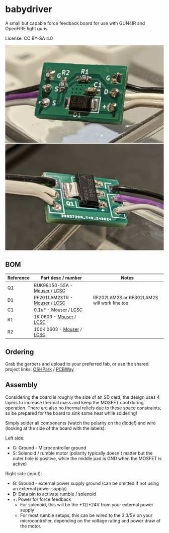 # babydriver

A small but capable force feedback board for use with GUN4IR and OpenFIRE light guns.

License: CC BY-SA 4.0

![Image of assembled PCB from front](resources/board-front.jpg)
![Image of assembled PCB from back](resources/board-back.jpg)

## BOM

| Reference | Part desc / number | Notes |
|----------|-------------|-------|
| Q1 | BUK98150-55A - [Mouser](https://www.mouser.com/ProductDetail/Nexperia/BUK98150-55A-CUF?qs=Yna0arPQ0CRUeN6OsRm%252BFA%3D%3D) / [LCSC](https://lcsc.com/product-detail/MOSFETs_Nexperia-BUK98150-55A-CUF_C458219.html) |  |
| D1 | RF201LAM2STR  - [Mouser](https://www.mouser.co.uk/ProductDetail/ROHM-Semiconductor/RF202LAM2STFTR?qs=HXFqYaX1Q2zHR%252BhwlkXHhw%3D%3D) / [LCSC](https://lcsc.com/product-detail/Fast-Recovery-High-Efficiency-Diodes_ROHM-Semicon-RF202LAM2STFTR_C5336592.html) | RF202LAM2S or RF302LAM2S will work fine too|
| C1 | 0.1uF - [Mouser](https://www.mouser.co.uk/ProductDetail/YAGEO/CC0603KRX7R9BB104?qs=vTakOoo5QyLvVCYM2ge8LQ%3D%3D) / [LCSC](https://www.lcsc.com/product-detail/_YAGEO-_C14663.html) |
| R1 | 1K 0603 - [Mouser](https://www.mouser.co.uk/ProductDetail/YAGEO/RC0603FR-071KL?qs=VU8sRB4EgwApHsk4rF%2F3zg%3D%3D) / [LCSC](https://lcsc.com/product-detail/Chip-Resistor-Surface-Mount_YAGEO-RC0603FR-071KL_C22548.html) | |
| R2 | 100K 0603 - [Mouser](https://www.mouser.co.uk/ProductDetail/YAGEO/RC0603FR-07100KL?qs=e1ok2LiJcmaihem8Va5%2Fsw%3D%3D) / [LCSC](https://lcsc.com/product-detail/Chip-Resistor-Surface-Mount_YAGEO-RC0603FR-07100KL_C14675.html) |  |

## Ordering

Grab the gerbers and upload to your preferred fab, or use the shared project links: [OSHPark](https://oshpark.com/shared_projects/hxcLf80E) / [PCBWay](https://www.pcbway.com/project/shareproject/babydriver_2d900780.html)

## Assembly

Considering the board is roughly the size of an SD card, the design uses 4 layers to increase thermal mass and keep the MOSFET cool during operation.
There are also no thermal reliefs due to these space constraints, so be prepared for the board to sink some heat while soldering!

Simply solder all components (watch the polarity on the diode!) and wire (looking at the side of the board with the labels):

Left side:
- G: Ground - Microcontroller ground
- S: Solenoid / rumble motor (polarity typically doesn't matter but the outer hole is positive, while the middle pad is GND when the MOSFET is active)

Right side (input):
- G: Ground - external power supply ground (can be omitted if not using an external power supply)
- D: Data pin to activate rumble / solenoid
- +: Power for force feedback
    - For solenoid, this will be the +12/+24V from your external power supply
	- For most rumble setups, this can be wired to the 3.3/5V on your microcontroller, depending on the voltage rating and power draw of the motor.
